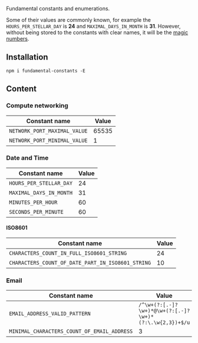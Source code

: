 Fundamental constants and enumerations.

Some of their values are commonly known, for example the `HOURS_PER_STELLAR_DAY` is **24** and `MAXIMAL_DAYS_IN_MONTH` is **31**.
However, without being stored to the constants with clear names, it will be the 
  [magic numbers](https://en.wikipedia.org/wiki/Magic_number_(programming)).


## Installation

```shell
npm i fundamental-constants -E
```


## Content
### Compute networking

| Constant name                | Value |
|------------------------------|-------|
| `NETWORK_PORT_MAXIMAL_VALUE` | 65535 |
| `NETWORK_PORT_MINIMAL_VALUE` | 1     |


### Date and Time

| Constant name           | Value |
|-------------------------|-------|
| `HOURS_PER_STELLAR_DAY` | 24    |
| `MAXIMAL_DAYS_IN_MONTH` | 31    |
| `MINUTES_PER_HOUR`      | 60    |
| `SECONDS_PER_MINUTE`    | 60    |


#### ISO8601

| Constant name                                     | Value |
|---------------------------------------------------|-------|
| `CHARACTERS_COUNT_IN_FULL_ISO8601_STRING`         | 24    |
| `CHARACTERS_COUNT_OF_DATE_PART_IN_ISO8601_STRING` | 10    |


### Email


| Constant name                               | Value                                                  |
|---------------------------------------------|--------------------------------------------------------|
| `EMAIL_ADDRESS_VALID_PATTERN`               | `/^\w+(?:[.-]?\w+)*@\w+(?:[.-]?\w+)*(?:\.\w{2,3})+$/u` |
| `MINIMAL_CHARACTERS_COUNT_OF_EMAIL_ADDRESS` | 3                                                      |
